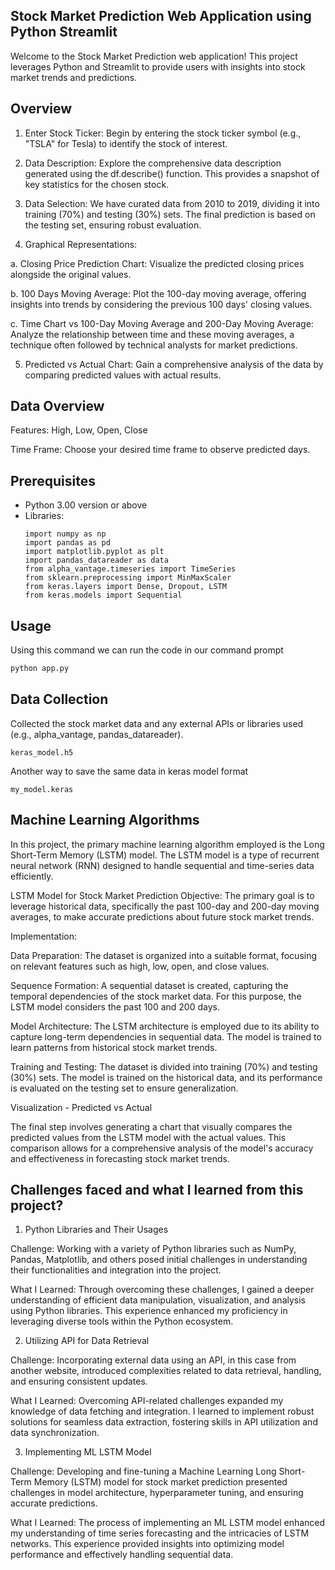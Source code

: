 ## Stock Market Prediction Web Application using Python Streamlit

Welcome to the Stock Market Prediction web application! This project leverages Python and Streamlit to provide users with insights into stock market trends and predictions.


## Overview

1. Enter Stock Ticker: Begin by entering the stock ticker symbol (e.g., "TSLA" for Tesla) to identify the stock of interest.

2. Data Description: Explore the comprehensive data description generated using the df.describe() function. This provides a snapshot of key statistics for the chosen stock.

3. Data Selection: We have curated data from 2010 to 2019, dividing it into training (70%) and testing (30%) sets. The final prediction is based on the testing set, ensuring robust evaluation.

4. Graphical Representations:
   
  a. Closing Price Prediction Chart: Visualize the predicted closing prices alongside the original values.
  
  b. 100 Days Moving Average: Plot the 100-day moving average, offering insights into trends by considering the previous 100 days' closing values.
  
  c. Time Chart vs 100-Day Moving Average and 200-Day Moving Average: Analyze the relationship between time and these moving averages, a technique often followed        by technical analysts for market predictions.

5. Predicted vs Actual Chart: Gain a comprehensive analysis of the data by comparing predicted values with actual results.

## Data Overview

Features: High, Low, Open, Close

Time Frame: Choose your desired time frame to observe predicted days.

## Prerequisites

- Python 3.00 version or above
- Libraries:
  ```
  import numpy as np
  import pandas as pd
  import matplotlib.pyplot as plt
  import pandas_datareader as data
  from alpha_vantage.timeseries import TimeSeries
  from sklearn.preprocessing import MinMaxScaler
  from keras.layers import Dense, Dropout, LSTM
  from keras.models import Sequential
  ```

## Usage

Using this command we can run the code in our command prompt

```python
python app.py
```

## Data Collection

Collected the stock market data and any external APIs or libraries used (e.g., alpha_vantage, pandas_datareader).

```h5
keras_model.h5
```
Another way to save the same data in keras model format

```keras
my_model.keras
```

## Machine Learning Algorithms

In this project, the primary machine learning algorithm employed is the Long Short-Term Memory (LSTM) model. The LSTM model is a type of recurrent neural network (RNN) designed to handle sequential and time-series data efficiently.

LSTM Model for Stock Market Prediction
Objective: The primary goal is to leverage historical data, specifically the past 100-day and 200-day moving averages, to make accurate predictions about future stock market trends.

Implementation:

Data Preparation: The dataset is organized into a suitable format, focusing on relevant features such as high, low, open, and close values.

Sequence Formation: A sequential dataset is created, capturing the temporal dependencies of the stock market data. For this purpose, the LSTM model considers the past 100 and 200 days.

Model Architecture: The LSTM architecture is employed due to its ability to capture long-term dependencies in sequential data. The model is trained to learn patterns from historical stock market trends.

Training and Testing: The dataset is divided into training (70%) and testing (30%) sets. The model is trained on the historical data, and its performance is evaluated on the testing set to ensure generalization.

Visualization - Predicted vs Actual

The final step involves generating a chart that visually compares the predicted values from the LSTM model with the actual values. This comparison allows for a comprehensive analysis of the model's accuracy and effectiveness in forecasting stock market trends.

## Challenges faced and what I learned from this project?

1. Python Libraries and Their Usages

Challenge: Working with a variety of Python libraries such as NumPy, Pandas, Matplotlib, and others posed initial challenges in understanding their functionalities and integration into the project.

What I Learned: Through overcoming these challenges, I gained a deeper understanding of efficient data manipulation, visualization, and analysis using Python libraries. This experience enhanced my proficiency in leveraging diverse tools within the Python ecosystem.

2. Utilizing API for Data Retrieval

Challenge: Incorporating external data using an API, in this case from another website, introduced complexities related to data retrieval, handling, and ensuring consistent updates.

What I Learned: Overcoming API-related challenges expanded my knowledge of data fetching and integration. I learned to implement robust solutions for seamless data extraction, fostering skills in API utilization and data synchronization.

3. Implementing ML LSTM Model

Challenge: Developing and fine-tuning a Machine Learning Long Short-Term Memory (LSTM) model for stock market prediction presented challenges in model architecture, hyperparameter tuning, and ensuring accurate predictions.

What I Learned: The process of implementing an ML LSTM model enhanced my understanding of time series forecasting and the intricacies of LSTM networks. This experience provided insights into optimizing model performance and effectively handling sequential data.
